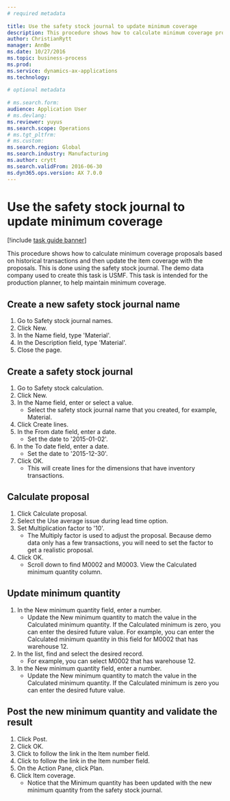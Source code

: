 ```yaml
--- 
# required metadata 
 
title: Use the safety stock journal to update minimum coverage
description: This procedure shows how to calculate minimum coverage proposals based on historical transactions and then update the item coverage with the proposals. 
author: ChristianRytt
manager: AnnBe 
ms.date: 10/27/2016
ms.topic: business-process 
ms.prod:  
ms.service: dynamics-ax-applications 
ms.technology:  
 
# optional metadata 
 
# ms.search.form:   
audience: Application User 
# ms.devlang:  
ms.reviewer: yuyus
ms.search.scope: Operations 
# ms.tgt_pltfrm:  
# ms.custom:  
ms.search.region: Global
ms.search.industry: Manufacturing
ms.author: crytt
ms.search.validFrom: 2016-06-30 
ms.dyn365.ops.version: AX 7.0.0 
---
```

# Use the safety stock journal to update minimum coverage

[!include [task guide banner](../../includes/task-guide-banner.md)]

This procedure shows how to calculate minimum coverage proposals based on historical transactions and then update the item coverage with the proposals. This is done using the safety stock journal. The demo data company used to create this task is USMF. This task is intended for the production planner, to help maintain minimum coverage.


## Create a new safety stock journal name
1. Go to Safety stock journal names.
2. Click New.
3. In the Name field, type 'Material'.
4. In the Description field, type 'Material'.
5. Close the page.

## Create a safety stock journal
1. Go to Safety stock calculation.
2. Click New.
3. In the Name field, enter or select a value.
    * Select the safety stock journal name that you created, for example, Material.  
4. Click Create lines.
5. In the From date field, enter a date.
    * Set the date to '2015-01-02'.  
6. In the To date field, enter a date.
    * Set the date to '2015-12-30'.  
7. Click OK.
    * This will create lines for the dimensions that have inventory transactions.  

## Calculate proposal
1. Click Calculate proposal.
2. Select the Use average issue during lead time option.
3. Set Multiplication factor to '10'.
    * The Multiply factor is used to adjust the proposal. Because demo data only has a few transactions, you will need to set the factor to get a realistic proposal.  
4. Click OK.
    * Scroll down to find M0002 and M0003. View the Calculated minimum quantity column.   

## Update minimum quantity
1. In the New minimum quantity field, enter a number.
    * Update the New minimum quantity to match the value in the Calculated minimum quantity. If the Calculated minimum is zero,  you can enter the desired future value. For example, you can enter the Calculated minimum quantity in this field for M0002 that has warehouse 12.  
2. In the list, find and select the desired record.
    * For example, you can select M0002 that has warehouse 12.  
3. In the New minimum quantity field, enter a number.
    * Update the New minimum quantity to match the value in the Calculated minimum quantity. If the Calculated minimum is zero you can enter the desired future value.  

## Post the new minimum quantity and validate the result
1. Click Post.
2. Click OK.
3. Click to follow the link in the Item number field.
4. Click to follow the link in the Item number field.
5. On the Action Pane, click Plan.
6. Click Item coverage.
    * Notice that the Minimum quantity has been updated with the new minimum quantity from the safety stock journal.  


